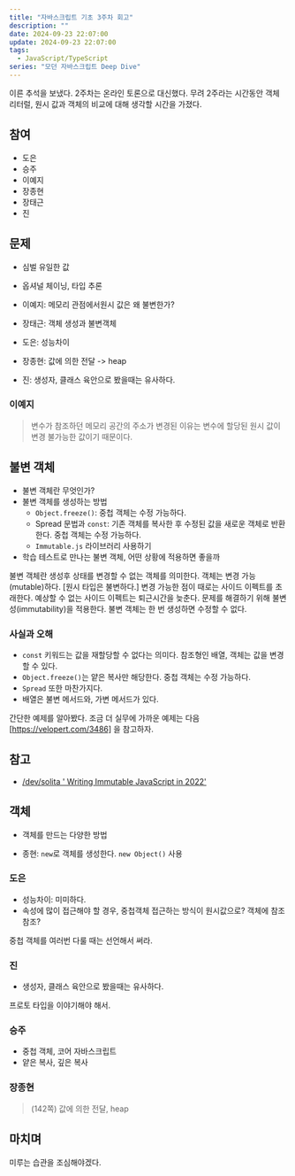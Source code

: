 ```yaml
---
title: "자바스크립트 기초 3주차 회고"
description: ""
date: 2024-09-23 22:07:00
update: 2024-09-23 22:07:00
tags:
  - JavaScript/TypeScript
series: "모던 자바스크립트 Deep Dive"
---
```


이른 추석을 보냈다. 2주차는 온라인 토론으로 대신했다.
무려 2주라는 시간동안 객체 리터럴, 원시 값과 객체의 비교에 대해 생각할 시간을 가졌다.

## 참여

- 도은
- 승주
- 이예지
- 장종현
- 장태근
- 진

## 문제

- 심벌 유일한 값
- 옵셔널 체이닝, 타입 추론

- 이예지: 메모리 관점에서원시 값은 왜 불변한가?
- 장태근: 객체 생성과 불변객체
- 도은: 성능차이
- 장종현: 값에 의한 전달 -> heap
- 진: 생성자, 클래스 육안으로 봤을때는 유사하다.

### 이예지

> 변수가 참조하던 메모리 공간의 주소가 변경된 이유는 변수에 할당된 원시 값이 변경 불가능한 값이기 때문이다.

## 불변 객체

- 불변 객체란 무엇인가?
- 불변 객체를 생성하는 방법
    - `Object.freeze()`: 중첩 객체는 수정 가능하다.
    - Spread 문법과 `const`: 기존 객체를 복사한 후 수정된 값을 새로운 객체로 반환한다. 중첩 객체는 수정 가능하다.
    - `Immutable.js` 라이브러리 사용하기
- 학습 테스트로 만나는 불변 객체, 어떤 상황에 적용하면 좋을까

불변 객체란 생성후 상태를 변경할 수 없는 객체를 의미한다. 객체는 변경 가능(mutable)하다. [원시 타입은 불변하다.]
변경 가능한 점이 때로는 사이드 이펙트를 초래한다. 예상할 수 없는 사이드 이펙트는 퇴근시간을 늦춘다.
문제를 해결하기 위해 불변성(immutability)을 적용한다.
불변 객체는 한 번 생성하면 수정할 수 없다.

### 사실과 오해

- `const` 키워드는 값을 재할당할 수 없다는 의미다. 참조형인 배열, 객체는 값을 변경할 수 있다.
- `Object.freeze()`는 얕은 복사만 해당한다. 중첩 객체는 수정 가능하다.
- `Spread` 또한 마찬가지다.
- 배열은 불변 메서드와, 가변 메서드가 있다.

간단한 예제를 알아봤다. 조금 더 실무에 가까운 예제는 다음[https://velopert.com/3486] 을 참고하자.

## 참고

- [/dev/solita '
  Writing Immutable JavaScript in 2022'](https://dev.solita.fi/2022/04/25/javascript-immutability.html)

## 객체

- 객체를 만드는 다양한 방법

- 종현: `new`로 객체를 생성한다. `new Object()` 사용

### 도은

- 성능차이: 미미하다.
- 속성에 많이 접근해야 할 경우, 중첩객체 접근하는 방식이 원시값으로? 객체에 참조참조?

중첩 객체를 여러번 다룰 때는 선언해서 써라.

### 진

- 생성자, 클래스 육안으로 봤을때는 유사하다.

프로토 타입을 이야기해야 해서.

### 승주

- 중첩 객체, 코어 자바스크립트
- 얕은 복사, 깊은 복사

### 장종현

> (142쪽) 값에 의한 전달, heap

## 마치며

미루는 습관을 조심해야겠다.


